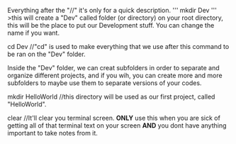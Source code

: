 Everything after the "//" it's only for a quick description.
'''
mkdir Dev 
''' >this will create a "Dev" called folder (or directory) on your root directory, this will be the place to put our Development stuff. You can change the name if you want.

cd Dev //"cd" is used to make everything that we use after this command to be ran on the "Dev" folder.

Inside the "Dev" folder, we can creat subfolders in order to separate and organize different projects, and if you wih, you can create more and more subfolders to maybe use them to separate versions of your codes.

mkdir HelloWorld //this directory will be used as our first project, called "HelloWorld".

clear //It'll clear you terminal screen. **ONLY** use this when you are sick of getting all of that terminal text on your screen **AND** you dont have anything important to take notes from it. 


